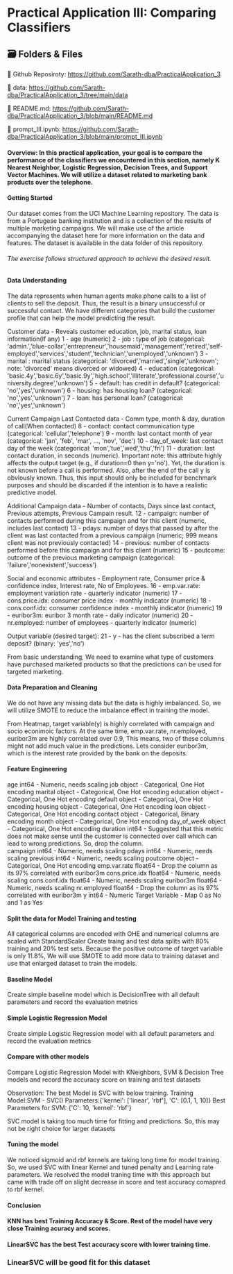 # Practical Application III: Comparing Classifiers

## 🗃️ Folders & Files

🔗 Github Reposiroty: https://github.com/Sarath-dba/PracticalApplication_3

🔗 data: https://github.com/Sarath-dba/PracticalApplication_3/tree/main/data

🔗 README.md: https://github.com/Sarath-dba/PracticalApplication_3/blob/main/README.md

🔗 prompt_III.ipynb: https://github.com/Sarath-dba/PracticalApplication_3/blob/main/prompt_III.ipynb

#### Overview: In this practical application, your goal is to compare the performance of the classifiers we encountered in this section, namely K Nearest Neighbor, Logistic Regression, Decision Trees, and Support Vector Machines. We will utilize a dataset related to marketing bank products over the telephone.

#### Getting Started
Our dataset comes from the UCI Machine Learning repository. The data is from a Portugese banking institution and is a collection of the results of multiple marketing campaigns. We will make use of the article accompanying the dataset here for more information on the data and features. The dataset is available in the data folder of this repository.

###### The exercise follows structured approach to achieve the desired result.

#### Data Understanding

The data represents when human agents make phone calls to a list of clients to sell the deposit. Thus, the result is a binary unsuccessful or successful contact.
We have different categories that build the customer profile that can help the model predicting the result.

Customer data - Reveals customer education, job, marital status, loan information(If any)
1 - age (numeric)
2 - job : type of job (categorical: 'admin.','blue-collar','entrepreneur','housemaid','management','retired','self-employed','services','student','technician','unemployed','unknown')
3 - marital : marital status (categorical: 'divorced','married','single','unknown'; note: 'divorced' means divorced or widowed)
4 - education (categorical: 'basic.4y','basic.6y','basic.9y','high.school','illiterate','professional.course','university.degree','unknown')
5 - default: has credit in default? (categorical: 'no','yes','unknown')
6 - housing: has housing loan? (categorical: 'no','yes','unknown')
7 - loan: has personal loan? (categorical: 'no','yes','unknown')

Current Campaign Last Contacted data - Comm type, month & day, duration of call(When contacted)
8 - contact: contact communication type (categorical: 'cellular','telephone')
9 - month: last contact month of year (categorical: 'jan', 'feb', 'mar', ..., 'nov', 'dec')
10 - day_of_week: last contact day of the week (categorical: 'mon','tue','wed','thu','fri')
11 - duration: last contact duration, in seconds (numeric). 
Important note: this attribute highly affects the output target (e.g., if duration=0 then y='no'). Yet, the duration is not known before a call is performed. Also, after the end of the call y is obviously known. Thus, this input should only be included for benchmark purposes and should be discarded if the intention is to have a realistic predictive model.

Additional Campaign data - Number of contacts, Days since last contact, Previous attempts, Previous Campain result.
12 - campaign: number of contacts performed during this campaign and for this client (numeric, includes last contact)
13 - pdays: number of days that passed by after the client was last contacted from a previous campaign (numeric; 999 means client was not previously contacted)
14 - previous: number of contacts performed before this campaign and for this client (numeric)
15 - poutcome: outcome of the previous marketing campaign (categorical: 'failure','nonexistent','success')

Social and economic attributes - Employment rate, Consumer price & confidence index, Interest rate, No of Employees.
16 - emp.var.rate: employment variation rate - quarterly indicator (numeric)
17 - cons.price.idx: consumer price index - monthly indicator (numeric)
18 - cons.conf.idx: consumer confidence index - monthly indicator (numeric)
19 - euribor3m: euribor 3 month rate - daily indicator (numeric)
20 - nr.employed: number of employees - quarterly indicator (numeric)

Output variable (desired target):
21 - y - has the client subscribed a term deposit? (binary: 'yes','no')

From basic understanding, We need to examine what type of customers have purchased marketed products so that the predictions can be used for targeted marketing.

#### Data Preparation and Cleaning

We do not have any missing data but the data is highly imbalanced. So, we will utilize SMOTE to reduce the imbalance effect in training the model.

From Heatmap, target variable(y) is highly correlated with campaign and socio econimoic factors.
At the same time, emp.var.rate, nr.employed, euribor3m are highly correlated over 0.9, This means, two of these columns might not add much value in the predictions. Lets consider euribor3m, which is the interest rate provided by the bank on the deposits.

#### Feature Engineering

age             int64  - Numeric, needs scaling
job             object - Categorical, One Hot encoding
marital         object - Categorical, One Hot encoding
education       object - Categorical, One Hot encoding
default         object - Categorical, One Hot encoding
housing         object - Categorical, One Hot encoding
loan            object - Categorical, One Hot encoding
contact         object - Categorical, Binary encoding
month           object - Categorical, One Hot encoding
day_of_week     object - Categorical, One Hot encoding 
duration        int64  - Suggested that this metric does not make sense until the customer is connected over call which can lead to wrong predictions. So, drop the column.                         
campaign        int64  - Numeric, needs scaling
pdays           int64  - Numeric, needs scaling
previous        int64  - Numeric, needs scaling
poutcome        object - Categorical, One Hot encoding
emp.var.rate    float64 - Drop the column as its 97% correlated with euribor3m
cons.price.idx  float64 - Numeric, needs scaling
cons.conf.idx   float64 - Numeric, needs scaling
euribor3m       float64 - Numeric, needs scaling
nr.employed     float64 - Drop the column as its 97% correlated with euribor3m
y               int64 -   Numeric Target Variable - Map 0 as No and 1 as Yes

#### Split the data for Model Training and testing

All categorical columns are encoded with OHE and numerical columns are scaled with StandardScaler
Create traing and test data splits with 80% training and 20% test sets. 
Because the positive outcome of target variable is only 11.8%, We will use SMOTE to add more data to training dataset and use that enlarged dataset to train the models.

#### Baseline Model

Create simple baseline model which is DecisionTree with all default parameters and record the evaluation metrics

#### Simple Logistic Regression Model

Create simple Logistic Regression model with all default parameters and record the evaluation metrics

#### Compare with other models

Compare Logistic Regression Model with KNeighbors, SVM & Decision Tree models and record the accuracy score on training and test datasets

Observation: The best Model is SVC with below training.
Training Model:SVM - SVC()
Parameters:{'kernel': ['linear', 'rbf'], 'C': [0.1, 1, 10]}
Best Parameters for SVM: {'C': 10, 'kernel': 'rbf'}

SVC model is taking too much time for fitting and predictions. So, this may not be right choice for larger datasets

#### Tuning the model
We noticed sigmoid and rbf kernels are taking long time for model training. So, we used SVC with linear Kernel and tuned penalty and Learning rate parameters.
We resolved the model traning time with this approach but came with trade off on slight decrease in score and test accuracy comapred to rbf kernel.

#### Conclusion
#### KNN has best Training Accuracy & Score. Rest of the model have very close Training acuracy and scores.
#### LinearSVC has the best Test accuracy score with lower training time.
### LinearSVC will be good fit for this dataset







